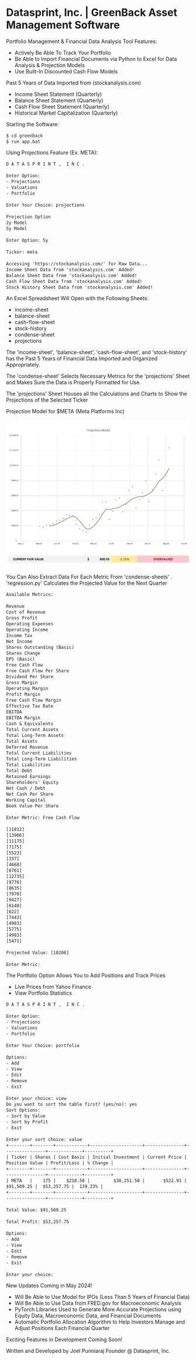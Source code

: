 # Datasprint, Inc. | GreenBack Asset Management Software

Portfolio Management & Financial Data Analysis Tool Features:
  - Actively Be Able To Track Your Portfolio
  - Be Able to Import Financial Documents via Python 
    to Excel for Data Analysis & Projection Models
  - Use Built-In Discounted Cash Flow Models

Past 5 Years of Data Imported from (stockanalysis.com)
  - Income Sheet Statement (Quarterly)
  - Balance Sheet Statement (Quarterly)
  - Cash Flow Sheet Statement (Quarterly)
  - Historical Market Capitalization (Quarterly)

Starting the Software:

```
$ cd greenback
$ run app.bat
```

Using Projections Feature (Ex. META):

```
D A T A S P R I N T ,  I N C .

Enter Option:      
- Projections      
- Valuations       
- Portfolio        

Enter Your Choice: projections

Projection Option 
2y Model
5y Model

Enter Option: 5y  

Ticker: meta

Accessing 'https://stockanalysis.com/' for Raw Data...
Income Sheet Data from 'stockanalysis.com' Added!
Balance Sheet Data from 'stockanalysis.com' Added!
Cash Flow Sheet Data from 'stockanalysis.com' Added!
Stock History Sheet Data from 'stockanalysis.com' Added!
```

An Excel Spreadsheet Will Open with the Following Sheets:
- income-sheet
- balance-sheet
- cash-flow-sheet
- stock-history
- condense-sheet
- projections



The 'income-sheet', 'balance-sheet', 'cash-flow-sheet', and 'stock-history'
has the Past 5 Years of Financial Data Imported and Organized Appropriately. 

The 'condense-sheet' Selects Necessary Metrics for the 'projections' Sheet and
Makes Sure the Data is Properly Formatted for Use. 

The 'projections' Sheet Houses all the Calculations and Charts to Show the 
Projections of the Selected Ticker

Projection Model for $META (Meta Platforms Inc)

![alt text](targets/meta.PNG)

You Can Also Extract Data For Each Metric From 'condense-sheets' . 'regression.py' 
Calculates the Projected Value for the Next Quarter

```
Available Metrics: 

Revenue
Cost of Revenue
Gross Profit
Operating Expenses
Operating Income
Income Tax
Net Income
Shares Outstanding (Basic) 
Shares Change
EPS (Basic)
Free Cash Flow
Free Cash Flow Per Share   
Dividend Per Share
Gross Margin
Operating Margin
Profit Margin
Free Cash Flow Margin      
Effective Tax Rate
EBITDA
EBITDA Margin
Cash & Equivalents
Total Current Assets       
Total Long-Term Assets     
Total Assets
Deferred Revenue
Total Current Liabilities  
Total Long-Term Liabilities
Total Liabilities
Total Debt
Retained Earnings
Shareholders' Equity       
Net Cash / Debt
Net Cash Per Share
Working Capital
Book Value Per Share       

Enter Metric: Free Cash Flow
 
[11812]
[13906]
[11175]
[7175] 
[5523] 
[337]  
[4668] 
[8761] 
[12735]
[9776] 
[8635] 
[7970] 
[9427] 
[6140] 
[622]
[7443]
[4983]
[5775]
[4983]
[5471]
 
Projected Value: [10206]
 
Enter Metric:
```

The Portfolio Option Allows You to Add Positions and Track Prices
- Live Prices from Yahoo Finance
- View Portfolio Statistics

```
D A T A S P R I N T ,  I N C .

Enter Option:      
- Projections      
- Valuations       
- Portfolio        

Enter Your Choice: portfolio

Options:
- Add 
- View
- Edit
- Remove         
- Exit

Enter your choice: view
Do you want to sort the table first? (yes/no): yes
Sort Options:
- Sort by Value
- Sort by Profit        
- Exit

Enter your sort choice: value
+--------+--------+------------+--------------------+---------------+----------------+-------------+----------+
| Ticker | Shares | Cost Basis | Initial Investment | Current Price | Position Value | Profit/Loss | % Change |
+--------+--------+------------+--------------------+---------------+----------------+-------------+----------+
| META   |    175 |    $218.58 |         $38,251.50 |       $522.91 |     $91,509.25 |  $53,257.75 |  139.23% |
+--------+--------+------------+--------------------+---------------+----------------+-------------+----------+

Total Value: $91,509.25

Total Profit: $53,257.75

Options:
- Add 
- View 
- Edit 
- Remove 
- Exit

Enter your choice:  
```  

New Updates Coming in May 2024!
  - Will Be Able to Use Model for IPOs (Less Than 5 Years of Financial Data)
  - Will Be Able to Use Data from FRED.gov for Macroeconomic Analysis 
  - PyTorch Libraries Used to Generate More Accurate Projections
    using Equity Data, Macroeconomic Data, and Financial Documents
  - Automatic Portfolio Allocation Algorithm to Help Investors
    Manage and Adjust Positions Each Financial Quarter

Exciting Features in Development Coming Soon!

Written and Developed by Joel Punniaraj
Founder @ Datasprint, Inc.